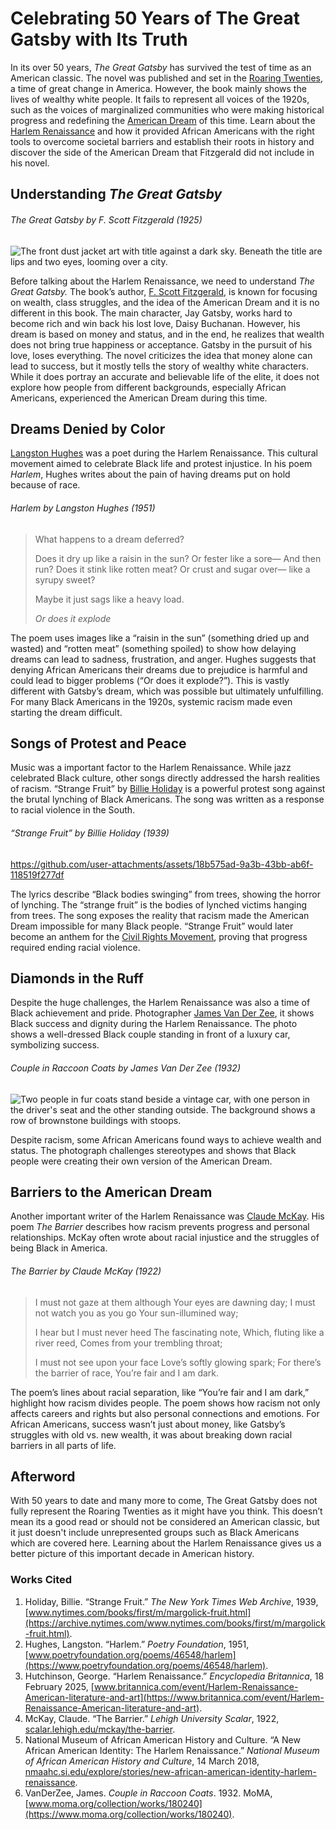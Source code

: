 # Celebrating 50 Years of The Great Gatsby with Its Truth

In its over 50 years, *The Great Gatsby* has survived the test of time as an American classic. The novel was published and set in the [Roaring Twenties](https://en.wikipedia.org/wiki/Roaring_Twenties), a time of great change in America. However, the book mainly shows the lives of wealthy white people. It fails to represent all voices of the 1920s, such as the voices of marginalized communities who were making historical progress and redefining the [American Dream](https://en.wikipedia.org/wiki/American_Dream) of this time. Learn about the [Harlem Renaissance](https://en.wikipedia.org/wiki/Harlem_Renaissance) and how it provided African Americans with the right tools to overcome societal barriers and establish their roots in history and discover the side of the American Dream that Fitzgerald did not include in his novel.

## Understanding *The Great Gatsby*

###### *The Great Gatsby* by F. Scott Fitzgerald (1925)
![The front dust jacket art with title against a dark sky. Beneath the title are lips and two eyes, looming over a city.](assets/the-great-gatsby.avif)

Before talking about the Harlem Renaissance, we need to understand *The Great Gatsby.* The book’s author, [F. Scott Fitzgerald](https://en.wikipedia.org/wiki/F._Scott_Fitzgerald), is known for focusing on wealth, class struggles, and the idea of the American Dream and it is no different in this book. The main character, Jay Gatsby, works hard to become rich and win back his lost love, Daisy Buchanan. However, his dream is based on money and status, and in the end, he realizes that wealth does not bring true happiness or acceptance. Gatsby in the pursuit of his love, loses everything. The novel criticizes the idea that money alone can lead to success, but it mostly tells the story of wealthy white characters. While it does portray an accurate and believable life of the elite, it does not explore how people from different backgrounds, especially African Americans, experienced the American Dream during this time.

## Dreams Denied by Color

[Langston Hughes](https://en.wikipedia.org/wiki/Langston_Hughes) was a poet during the Harlem Renaissance. This cultural movement aimed to celebrate Black life and protest injustice. In his poem *Harlem*, Hughes writes about the pain of having dreams put on hold because of race.

###### *Harlem* by Langston Hughes (1951)
> What happens to a dream deferred?
>
> Does it dry up
> like a raisin in the sun?
> Or fester like a sore—
> And then run?
> Does it stink like rotten meat?
> Or crust and sugar over—
> like a syrupy sweet?
>
> Maybe it just sags
> like a heavy load.
>
> *Or does it explode*

The poem uses images like a “raisin in the sun” (something dried up and wasted) and “rotten meat” (something spoiled) to show how delaying dreams can lead to sadness, frustration, and anger. Hughes suggests that denying African Americans their dreams due to prejudice is harmful and could lead to bigger problems (“Or does it explode?”). This is vastly different with Gatsby’s dream, which was possible but ultimately unfulfilling. For many Black Americans in the 1920s, systemic racism made even starting the dream difficult.

## Songs of Protest and Peace

Music was a important factor to the Harlem Renaissance. While jazz celebrated Black culture, other songs directly addressed the harsh realities of racism. “Strange Fruit” by [Billie Holiday](https://en.wikipedia.org/wiki/Billie_Holiday) is a powerful protest song against the brutal lynching of Black Americans. The song was written as a response to racial violence in the South.

###### “Strange Fruit” by Billie Holiday (1939)
https://github.com/user-attachments/assets/18b575ad-9a3b-43bb-ab6f-118519f277df

The lyrics describe “Black bodies swinging” from trees, showing the horror of lynching. The “strange fruit” is the bodies of lynched victims hanging from trees. The song exposes the reality that racism made the American Dream impossible for many Black people. “Strange Fruit” would later become an anthem for the [Civil Rights Movement](https://en.wikipedia.org/wiki/Civil_rights_movement), proving that progress required ending racial violence.

## Diamonds in the Ruff

Despite the huge challenges, the Harlem Renaissance was also a time of Black achievement and pride. Photographer [James Van Der Zee](https://en.wikipedia.org/wiki/James_Van_Der_Zee), it shows Black success and dignity during the Harlem Renaissance. The photo shows a well-dressed Black couple standing in front of a luxury car, symbolizing success.

###### Couple in Raccoon Coats by James Van Der Zee (1932)
![Two people in fur coats stand beside a vintage car, with one person in the driver's seat and the other standing outside. The background shows a row of brownstone buildings with stoops.](assets/couple-in-raccoon-coats.avif)

Despite racism, some African Americans found ways to achieve wealth and status. The photograph challenges stereotypes and shows that Black people were creating their own version of the American Dream.

## Barriers to the American Dream

Another important writer of the Harlem Renaissance was [Claude McKay](https://en.wikipedia.org/wiki/Claude_McKay). His poem *The Barrier* describes how racism prevents progress and personal relationships. McKay often wrote about racial injustice and the struggles of being Black in America.

###### *The Barrier* by Claude McKay (1922)
> I must not gaze at them although
> Your eyes are dawning day;
> I must not watch you as you go
> Your sun-illumined way;
>
> I hear but I must never heed
> The fascinating note,
> Which, fluting like a river reed,
> Comes from your trembling throat;
>
> I must not see upon your face
> Love’s softly glowing spark;
> For there’s the barrier of race,
> You’re fair and I am dark.


The poem’s lines about racial separation, like “You’re fair and I am dark,” highlight how racism divides people. The poem shows how racism not only affects careers and rights but also personal connections and emotions. For African Americans, success wasn’t just about money, like Gatsby’s struggles with old vs. new wealth, it was about breaking down racial barriers in all parts of life.

## Afterword

With 50 years to date and many more to come, The Great Gatsby does not fully represent the Roaring Twenties as it might have you think. This doesn’t mean its a good read or should not be considered an American classic, but it just doesn't include unrepresented groups such as Black Americans which are covered here. Learning about the Harlem Renaissance gives us a better picture of this important decade in American history.

### Works Cited

1.  Holiday, Billie. “Strange Fruit.” *The New York Times Web Archive*, 1939, [www.nytimes.com/books/first/m/margolick-fruit.html](https://archive.nytimes.com/www.nytimes.com/books/first/m/margolick-fruit.html).
2.  Hughes, Langston. “Harlem.” *Poetry Foundation*, 1951, [www.poetryfoundation.org/poems/46548/harlem](https://www.poetryfoundation.org/poems/46548/harlem).
3.  Hutchinson, George. “Harlem Renaissance.” *Encyclopedia Britannica*, 18 February 2025, [www.britannica.com/event/Harlem-Renaissance-American-literature-and-art](https://www.britannica.com/event/Harlem-Renaissance-American-literature-and-art).
4.  McKay, Claude. “The Barrier.” *Lehigh University Scalar*, 1922, [scalar.lehigh.edu/mckay/the-barrier](https://scalar.lehigh.edu/mckay/the-barrier).
5.  National Museum of African American History and Culture. “A New African American Identity: The Harlem Renaissance.” *National Museum of African American History and Culture*, 14 March 2018, [nmaahc.si.edu/explore/stories/new-african-american-identity-harlem-renaissance](https://nmaahc.si.edu/explore/stories/new-african-american-identity-harlem-renaissance).
6.  VanDerZee, James. *Couple in Raccoon Coats*. 1932. MoMA, [www.moma.org/collection/works/180240](https://www.moma.org/collection/works/180240).
